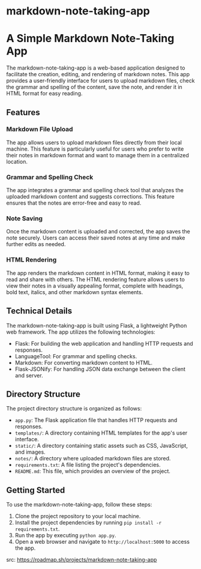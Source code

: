 # markdown-note-taking-app
A Simple Markdown Note-Taking App
=====================================

The markdown-note-taking-app is a web-based application designed to facilitate the creation, editing, and rendering of markdown notes. This app provides a user-friendly interface for users to upload markdown files, check the grammar and spelling of the content, save the note, and render it in HTML format for easy reading.

Features
--------

### Markdown File Upload

The app allows users to upload markdown files directly from their local machine. This feature is particularly useful for users who prefer to write their notes in markdown format and want to manage them in a centralized location.

### Grammar and Spelling Check

The app integrates a grammar and spelling check tool that analyzes the uploaded markdown content and suggests corrections. This feature ensures that the notes are error-free and easy to read.

### Note Saving

Once the markdown content is uploaded and corrected, the app saves the note securely. Users can access their saved notes at any time and make further edits as needed.

### HTML Rendering

The app renders the markdown content in HTML format, making it easy to read and share with others. The HTML rendering feature allows users to view their notes in a visually appealing format, complete with headings, bold text, italics, and other markdown syntax elements.

Technical Details
-----------------

The markdown-note-taking-app is built using Flask, a lightweight Python web framework. The app utilizes the following technologies:

* Flask: For building the web application and handling HTTP requests and responses.
* LanguageTool: For grammar and spelling checks.
* Markdown: For converting markdown content to HTML.
* Flask-JSONify: For handling JSON data exchange between the client and server.

Directory Structure
-------------------

The project directory structure is organized as follows:

* `app.py`: The Flask application file that handles HTTP requests and responses.
* `templates/`: A directory containing HTML templates for the app's user interface.
* `static/`: A directory containing static assets such as CSS, JavaScript, and images.
* `notes/`: A directory where uploaded markdown files are stored.
* `requirements.txt`: A file listing the project's dependencies.
* `README.md`: This file, which provides an overview of the project.

Getting Started
---------------

To use the markdown-note-taking-app, follow these steps:

1. Clone the project repository to your local machine.
2. Install the project dependencies by running `pip install -r requirements.txt`.
3. Run the app by executing `python app.py`.
4. Open a web browser and navigate to `http://localhost:5000` to access the app.

src: https://roadmap.sh/projects/markdown-note-taking-app

